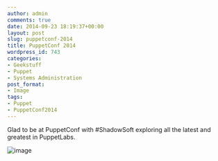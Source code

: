 ```yaml
---
author: admin
comments: true
date: 2014-09-23 18:19:37+00:00
layout: post
slug: puppetconf-2014
title: PuppetConf 2014
wordpress_id: 743
categories:
- Geekstuff
- Puppet
- Systems Administration
post_format:
- Image
tags:
- Puppet
- PuppetConf2014
---
```


Glad to be at PuppetConf with #ShadowSoft exploring all the latest and greatest in PuppetLabs.


![image](http://cvquesty.github.io/images/puppetconf.jpg)

